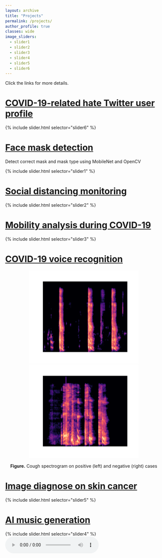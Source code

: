 ```yaml
---
layout: archive
title: "Projects"
permalink: /projects/
author_profile: true
classes: wide
image_sliders:
  - slider1
  - slider2
  - slider3
  - slider4
  - slider5
  - slider6
---
```


Click the links for more details.
# [COVID-19-related hate Twitter user profile](projects/anti-asian-hate-twitter.md)

{% include slider.html selector="slider6" %}

# [Face mask detection](projects/face-mask.md)
Detect correct mask and mask type using MobileNet and OpenCV

{% include slider.html selector="slider1" %}

# [Social distancing monitoring](projects/social-distancing.md)

{% include slider.html selector="slider2" %}

# [Mobility analysis during COVID-19](projects/mobility.md)

{% include slider.html selector="slider3" %}

# [COVID-19 voice recognition](projects/voice-rec.md)
<p float="left" align = "center">
  <img src = "/images/research/voice-rec/Fig5-pos-cough-spec.png" width="350" height="300"/>
  <img src = "/images/research/voice-rec/Fig6-neg-cough-spec.png" width="350" height="300"/>
</p>
<p align = "center">
  <b>Figure.</b> Cough spectrogram on positive (left) and negative (right) cases
</p>

# [Image diagnose on skin cancer](projects/skin-cancer.md)
{% include slider.html selector="slider5" %}

# [AI music generation](projects/music.md)
{% include slider.html selector="slider4" %}
![](/files/audio/projects/LSTM_music.wav)
